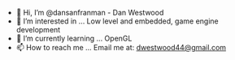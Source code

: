 - 👋 Hi, I’m @dansanfranman - Dan Westwood
- 👀 I’m interested in ... Low level and embedded, game engine development
- 🌱 I’m currently learning ... OpenGL
- 📫 How to reach me ... Email me at: dwestwood44@gmail.com

<!---
dansanfranman/dansanfranman is a ✨ special ✨ repository because its `README.md` (this file) appears on your GitHub profile.
You can click the Preview link to take a look at your changes.
--->
